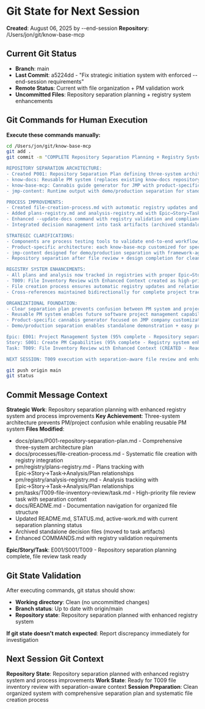 # Git State for Next Session
**Created**: August 06, 2025 by --end-session
**Repository**: /Users/jon/git/know-base-mcp

## Current Git Status
- **Branch**: main
- **Last Commit**: a5224dd - "Fix strategic initiation system with enforced --end-session requirements"
- **Remote Status**: Current with file organization + PM validation work
- **Uncommitted Files**: Repository separation planning + registry system enhancements

## Git Commands for Human Execution
**Execute these commands manually:**

```bash
cd /Users/jon/git/know-base-mcp
git add .
git commit -m "COMPLETE Repository Separation Planning + Registry System Enhancement

REPOSITORY SEPARATION ARCHITECTURE:
- Created P001: Repository Separation Plan defining three-system architecture
- know-docs: Reusable PM system (replaces existing know-docs repository)
- know-base-mcp: Cannabis guide generator for JMP with product-specific customization (cannabis/jmp/)
- jmp-content: Runtime output with demo/production separation for standalone demo + easy integration

PROCESS IMPROVEMENTS:
- Created file-creation-process.md with automatic registry updates and linking requirements
- Added plans-registry.md and analysis-registry.md with Epic→Story→Task→Analysis/Plan relationships  
- Enhanced --update-docs command with registry validation and compliance checking
- Integrated decision management into task artifacts (archived standalone decision files)

STRATEGIC CLARIFICATIONS:
- Components are process testing tools to validate end-to-end workflow, not scope selection decisions
- Product-specific architecture: each know-base-mcp customized for specific company/product needs
- jmp-content designed for demo/production separation with framework-agnostic integration
- Repository separation after file review + design completion for clean migration

REGISTRY SYSTEM ENHANCEMENTS:
- All plans and analysis now tracked in registries with proper Epic→Story→Task→Analysis/Plan linking
- T009: File Inventory Review with Enhanced Context created as high-priority task
- File creation process ensures automatic registry updates and relationship establishment
- Cross-references maintained bidirectionally for complete project tracking

ORGANIZATIONAL FOUNDATION:
- Clear separation plan prevents confusion between PM system and project files
- Reusable PM system enables future software project management capabilities
- Product-specific cannabis generator focused on JMP company customization
- Demo/production separation enables standalone demonstration + easy production integration

Epic: E001: Project Management System (95% complete - Repository separation planned)
Story: S001: Create PM Capabilities (95% complete - Registry system enhanced with separation planning)  
Task: T009: File Inventory Review with Enhanced Context (CREATED - Ready for next session execution)

NEXT SESSION: T009 execution with separation-aware file review and enhanced context annotations"

git push origin main
git status
```

## Commit Message Context
**Strategic Work**: Repository separation planning with enhanced registry system and process improvements
**Key Achievement**: Three-system architecture prevents PM/project confusion while enabling reusable PM system
**Files Modified**:
- docs/plans/P001-repository-separation-plan.md - Comprehensive three-system architecture plan
- docs/processes/file-creation-process.md - Systematic file creation with registry integration
- pm/registry/plans-registry.md - Plans tracking with Epic→Story→Task→Analysis/Plan relationships
- pm/registry/analysis-registry.md - Analysis tracking with Epic→Story→Task→Analysis/Plan relationships  
- pm/tasks/T009-file-inventory-review/task.md - High-priority file review task with separation context
- docs/README.md - Documentation navigation for organized file structure
- Updated README.md, STATUS.md, active-work.md with current separation planning status
- Archived standalone decision files (moved to task artifacts)
- Enhanced COMMANDS.md with registry validation requirements

**Epic/Story/Task**: E001/S001/T009 - Repository separation planning complete, file review task ready

## Git State Validation
After executing commands, git status should show:
- **Working directory**: Clean (no uncommitted changes)
- **Branch status**: Up to date with origin/main  
- **Repository state**: Repository separation planned with enhanced registry system

**If git state doesn't match expected**: Report discrepancy immediately for investigation

## Next Session Git Context
**Repository State**: Repository separation planned with enhanced registry system and process improvements
**Work State**: Ready for T009 file inventory review with separation-aware context
**Session Preparation**: Clean organized system with comprehensive separation plan and systematic file creation process
